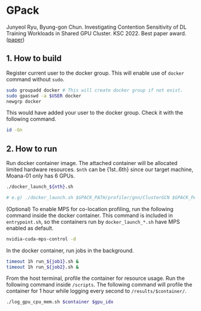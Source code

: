 # GPack

Junyeol Ryu, Byung-gon Chun. Investigating Contention Sensitivity of DL Training Workloads in Shared GPU Cluster. KSC 2022. Best paper award. ([paper](https://scholar.google.com/citations?view_op=view_citation&hl=ko&user=dMVmdXsAAAAJ&citation_for_view=dMVmdXsAAAAJ:u5HHmVD_uO8C))

## 1. How to build
Register current user to the docker group. This will enable use of `docker` command without `sudo`.  
```zsh
sudo groupadd docker # This will create docker group if not exist.
sudo gpasswd -a $USER docker
newgrp docker
```
This would have added your user to the docker group. Check it with the following command. 
```zsh
id -Gn
```

## 2. How to run
Run docker container image. The attached container will be allocated limited hardware resources. `$nth` can be {1st..6th} since our target machine, Moana-01 only has 6 GPUs. 
```zsh
./docker_launch_${nth}.sh 

# e.g) ./docker_launch.sh $GPACK_PATH/profiler/gnn/ClusterGCN $GPACK_PATH/profiler/gnn/GraphRNN 0 clustergcn_graphrnn 0
```
(Optional) To enable MPS for co-location profiling, run the following command inside the docker container. This command is included in `entrypoint.sh`, so the containers run by `docker_launch_*.sh` have MPS enabled as default.
```zsh
nvidia-cuda-mps-control -d
```

In the docker container, run jobs in the background. 
```zsh
timeout 1h run_${job1}.sh &
timeout 1h run_${job2}.sh &
```

From the host terminal, profile the container for resource usage. Run the following command inside `/scripts`. The following command will profile the container for 1 hour while logging every second to `/results/$container/`. 
```zsh 
./log_gpu_cpu_mem.sh $container $gpu_idx
```
